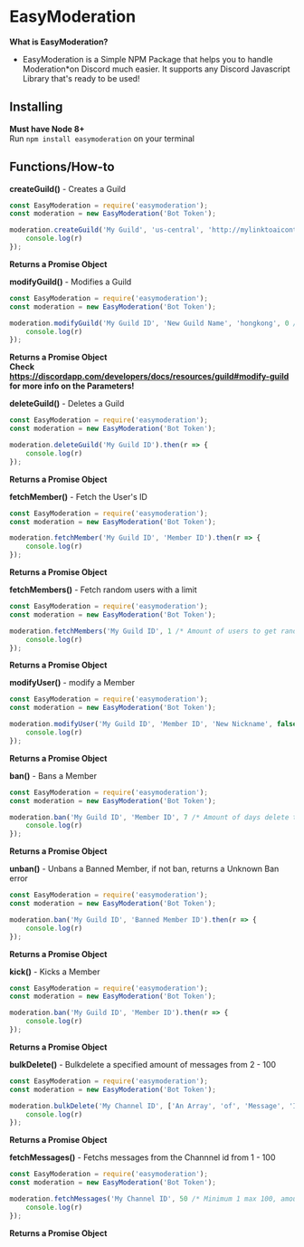 # EasyModeration
**What is EasyModeration?**  
  - EasyModeration is a Simple NPM Package that helps you to handle Moderation*on Discord much easier. It supports any Discord Javascript Library that's ready to be used!
  
## Installing
**Must have Node 8+**  
Run `npm install easymoderation` on your terminal

## Functions/How-to

**createGuild()** - Creates a Guild
```js
const EasyModeration = require('easymoderation');
const moderation = new EasyModeration('Bot Token');

moderation.createGuild('My Guild', 'us-central', 'http://mylinktoaiconthatisa.cat').then(r => {
	console.log(r)
});
```
**Returns a Promise Object**  

**modifyGuild()** - Modifies a Guild  
```js
const EasyModeration = require('easymoderation');
const moderation = new EasyModeration('Bot Token');

moderation.modifyGuild('My Guild ID', 'New Guild Name', 'hongkong', 0 /* Verification Level */, 0 /* explicit content filter level */, 'AFK Channel ID', 'System Channel ID', 300 /* AFK Timeout */, 'http://anewlinktomynewicon.com', 'New Owner ID', 'Splash URL PARTNER ONLY').then(r => {
	console.log(r)
});
```
**Returns a Promise Object**  
**Check https://discordapp.com/developers/docs/resources/guild#modify-guild for more info on the Parameters!**  

**deleteGuild()** - Deletes a Guild
```js
const EasyModeration = require('easymoderation');
const moderation = new EasyModeration('Bot Token');

moderation.deleteGuild('My Guild ID').then(r => {
	console.log(r)
});
```
**Returns a Promise Object**  

**fetchMember()** - Fetch the User's ID
```js
const EasyModeration = require('easymoderation');
const moderation = new EasyModeration('Bot Token');

moderation.fetchMember('My Guild ID', 'Member ID').then(r => {
	console.log(r)
});
```
**Returns a Promise Object**  

**fetchMembers()** - Fetch random users with a limit
```js
const EasyModeration = require('easymoderation');
const moderation = new EasyModeration('Bot Token');

moderation.fetchMembers('My Guild ID', 1 /* Amount of users to get randomly */).then(r => {
	console.log(r)
});
```
**Returns a Promise Object**  

**modifyUser()** - modify a Member
```js
const EasyModeration = require('easymoderation');
const moderation = new EasyModeration('Bot Token');

moderation.modifyUser('My Guild ID', 'Member ID', 'New Nickname', false /* When a user is muted on VC */, false /* When a user is deafen on VC */).then(r => {
	console.log(r)
});
```
**Returns a Promise Object**  

**ban()** - Bans a Member
```js
const EasyModeration = require('easymoderation');
const moderation = new EasyModeration('Bot Token');

moderation.ban('My Guild ID', 'Member ID', 7 /* Amount of days delete the user's messages */, 'A reason for the ban').then(r => {
	console.log(r)
});
```
**Returns a Promise Object**  

**unban()** - Unbans a Banned Member, if not ban, returns a Unknown Ban error
```js
const EasyModeration = require('easymoderation');
const moderation = new EasyModeration('Bot Token');

moderation.ban('My Guild ID', 'Banned Member ID').then(r => {
	console.log(r)
});
```
**Returns a Promise Object**    

**kick()** - Kicks a Member
```js
const EasyModeration = require('easymoderation');
const moderation = new EasyModeration('Bot Token');

moderation.ban('My Guild ID', 'Member ID').then(r => {
	console.log(r)
});
```
**Returns a Promise Object**  

**bulkDelete()** - Bulkdelete a specified amount of messages from 2 - 100
```js
const EasyModeration = require('easymoderation');
const moderation = new EasyModeration('Bot Token');

moderation.bulkDelete('My Channel ID', ['An Array', 'of', 'Message', 'IDs']).then(r => {
	console.log(r)
});
```
**Returns a Promise Object**  

**fetchMessages()** - Fetchs messages from the Channnel id from 1 - 100
```js
const EasyModeration = require('easymoderation');
const moderation = new EasyModeration('Bot Token');

moderation.fetchMessages('My Channel ID', 50 /* Minimum 1 max 100, amount of messages to fetch */).then(r => {
	console.log(r)
});
```
**Returns a Promise Object**  
